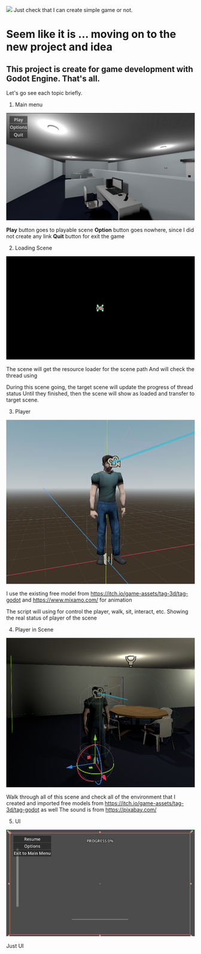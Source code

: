 ![](https://user-images.githubusercontent.com/18350557/176309783-0785949b-9127-417c-8b55-ab5a4333674e.gif) Just check that I can create simple game or not.

Seem like it is ... moving on to the new project and idea
============================================================================================================================================

This project is create for game development with Godot Engine.
That's all.
--------------------------------------------------------------------------------------------------------------------------------------------

Let's go see each topic briefly.

1. Main menu

  ![](https://github.com/mezzzies/Scary_Office/blob/master/00_github/picture_ref/main_menu.png)

  **Play** button goes to playable scene
  **Option** button goes nowhere, since I did not create any link
  **Quit** button for exit the game

2. Loading Scene

  ![](https://github.com/mezzzies/Scary_Office/blob/master/00_github/picture_ref/loading_scene.png)

  The scene will get the resource loader for the scene path
  And will check the thread using

  During this scene going, the target scene will update the progress of thread status
  Until they finished, then the scene will show as loaded and transfer to target scene.
  
3. Player

  ![](https://github.com/mezzzies/Scary_Office/blob/master/00_github/picture_ref/player.png)

  I use the existing free model from https://itch.io/game-assets/tag-3d/tag-godot and https://www.mixamo.com/ for animation

  The script will using for control the player, walk, sit, interact, etc.
  Showing the real status of player of the scene
  
4. Player in Scene

  ![](https://github.com/mezzzies/Scary_Office/blob/master/00_github/picture_ref/player_in_scene.png)

  Walk through all of this scene and check all of the environment that I created and imported free models from https://itch.io/game-assets/tag-3d/tag-godot as well
  The sound is from https://pixabay.com/

5. UI

  ![](https://github.com/mezzzies/Scary_Office/blob/master/00_github/picture_ref/UI_scene.png)

   Just UI
 







